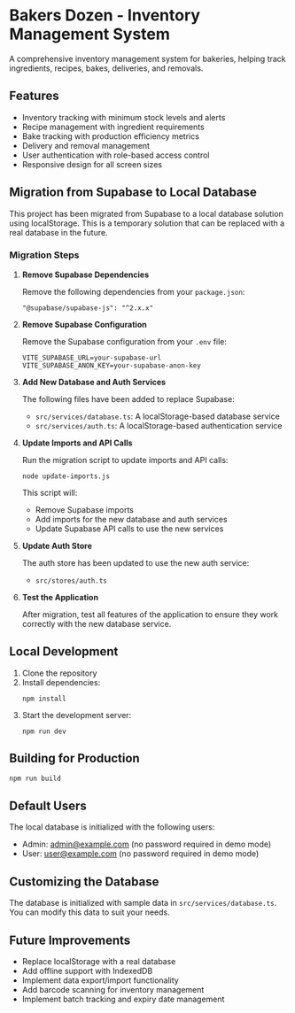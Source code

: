 # Bakers Dozen - Inventory Management System

A comprehensive inventory management system for bakeries, helping track ingredients, recipes, bakes, deliveries, and removals.

## Features

- Inventory tracking with minimum stock levels and alerts
- Recipe management with ingredient requirements
- Bake tracking with production efficiency metrics
- Delivery and removal management
- User authentication with role-based access control
- Responsive design for all screen sizes

## Migration from Supabase to Local Database

This project has been migrated from Supabase to a local database solution using localStorage. This is a temporary solution that can be replaced with a real database in the future.

### Migration Steps

1. **Remove Supabase Dependencies**

   Remove the following dependencies from your `package.json`:

   ```
   "@supabase/supabase-js": "^2.x.x"
   ```

2. **Remove Supabase Configuration**

   Remove the Supabase configuration from your `.env` file:

   ```
   VITE_SUPABASE_URL=your-supabase-url
   VITE_SUPABASE_ANON_KEY=your-supabase-anon-key
   ```

3. **Add New Database and Auth Services**

   The following files have been added to replace Supabase:

   - `src/services/database.ts`: A localStorage-based database service
   - `src/services/auth.ts`: A localStorage-based authentication service

4. **Update Imports and API Calls**

   Run the migration script to update imports and API calls:

   ```
   node update-imports.js
   ```

   This script will:

   - Remove Supabase imports
   - Add imports for the new database and auth services
   - Update Supabase API calls to use the new services

5. **Update Auth Store**

   The auth store has been updated to use the new auth service:

   - `src/stores/auth.ts`

6. **Test the Application**

   After migration, test all features of the application to ensure they work correctly with the new database service.

## Local Development

1. Clone the repository
2. Install dependencies:
   ```
   npm install
   ```
3. Start the development server:
   ```
   npm run dev
   ```

## Building for Production

```
npm run build
```

## Default Users

The local database is initialized with the following users:

- Admin: admin@example.com (no password required in demo mode)
- User: user@example.com (no password required in demo mode)

## Customizing the Database

The database is initialized with sample data in `src/services/database.ts`. You can modify this data to suit your needs.

## Future Improvements

- Replace localStorage with a real database
- Add offline support with IndexedDB
- Implement data export/import functionality
- Add barcode scanning for inventory management
- Implement batch tracking and expiry date management
